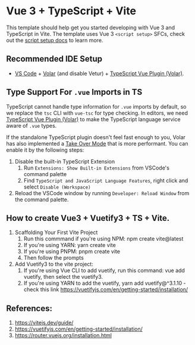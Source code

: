 # Vue 3 + TypeScript + Vite

This template should help get you started developing with Vue 3 and TypeScript in Vite. The template uses Vue 3 `<script setup>` SFCs, check out the [script setup docs](https://v3.vuejs.org/api/sfc-script-setup.html#sfc-script-setup) to learn more.

## Recommended IDE Setup

- [VS Code](https://code.visualstudio.com/) + [Volar](https://marketplace.visualstudio.com/items?itemName=Vue.volar) (and disable Vetur) + [TypeScript Vue Plugin (Volar)](https://marketplace.visualstudio.com/items?itemName=Vue.vscode-typescript-vue-plugin).

## Type Support For `.vue` Imports in TS

TypeScript cannot handle type information for `.vue` imports by default, so we replace the `tsc` CLI with `vue-tsc` for type checking. In editors, we need [TypeScript Vue Plugin (Volar)](https://marketplace.visualstudio.com/items?itemName=Vue.vscode-typescript-vue-plugin) to make the TypeScript language service aware of `.vue` types.

If the standalone TypeScript plugin doesn't feel fast enough to you, Volar has also implemented a [Take Over Mode](https://github.com/johnsoncodehk/volar/discussions/471#discussioncomment-1361669) that is more performant. You can enable it by the following steps:

1. Disable the built-in TypeScript Extension
   1. Run `Extensions: Show Built-in Extensions` from VSCode's command palette
   2. Find `TypeScript and JavaScript Language Features`, right click and select `Disable (Workspace)`
2. Reload the VSCode window by running `Developer: Reload Window` from the command palette.


## How to create Vue3 + Vuetify3 + TS + Vite. 

1. Scaffolding Your First Vite Project
	1. Run this commmand if you're using NPM: npm create vite@latest
	1. If you're using YARN: yarn create vite
	1. If you're using PNPM: pnpm create vite
	1. Then follow the prompts
2. Add Vuetify3 to the vite project:
	1. If you're using Vue CLI to add vuetify, run this command: vue add vuetify, then select the vuetify3.
	1. If you're using YARN to add the vuetify, yarn add vuetify@^3.1.10 - check this link https://vuetifyjs.com/en/getting-started/installation/
	
	
## References: 
1. https://vitejs.dev/guide/
2. https://vuetifyjs.com/en/getting-started/installation/
3. https://router.vuejs.org/installation.html
